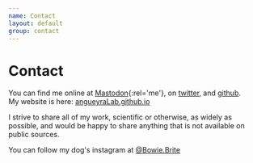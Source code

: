 ```yaml
---
name: Contact
layout: default
group: contact
---
```


<h1 class="page-header text-center"> Contact </h1>

You can find me online at [Mastodon](https://neuromatch.social/@juanonyme){:rel='me'}, on [twitter](http://twitter.com/juanonyme), and [github](http://github.com/angueyraLab).  
My website is here: [angueyraLab.github.io](http://angueyraLab.github.io)

I strive to share all of my work, scientific or otherwise, as widely as possible, and would be happy to share anything that is not available on public sources.

You can follow my dog's instagram at [@Bowie.Brite](https://instagram.com/bowie.brite)
